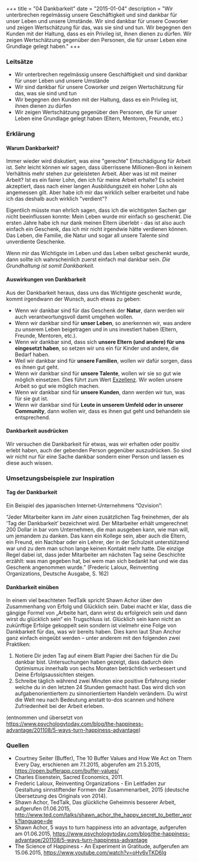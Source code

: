 +++
title = "04 Dankbarkeit"
date = "2015-01-04"
description = "Wir unterbrechen regelmässig unsere Geschäftigkeit und sind dankbar für unser Leben und unsere Umstände. Wir sind dankbar für unsere Coworker und zeigen Wertschätzung für das, was sie sind und tun. Wir begegnen den Kunden mit der Haltung, dass es ein Privileg ist, ihnen dienen zu dürfen. Wir zeigen Wertschätzung gegenüber den Personen, die für unser Leben eine Grundlage gelegt haben."
+++

### Leitsätze

* Wir unterbrechen regelmässig unsere Geschäftigkeit und sind dankbar für unser Leben und unsere Umstände
* Wir sind dankbar für unsere Coworker und zeigen Wertschätzung für das, was sie sind und tun
* Wir begegnen den Kunden mit der Haltung, dass es ein Privileg ist, ihnen dienen zu dürfen
* Wir zeigen Wertschätzung gegenüber den Personen, die für unser Leben eine Grundlage gelegt haben (Eltern, Mentoren, Freunde, etc.)


### Erklärung

#### Warum Dankbarkeit?

Immer wieder wird diskutiert, was eine "gerechte" Entschädigung für Arbeit ist. Sehr leicht können wir sagen, dass überrissene Millionen-Boni in keinem Verhältnis mehr stehen zur geleisteten Arbeit. Aber was ist mit meiner Arbeit? Ist es ein fairer Lohn, den ich für meine Arbeit erhalte? Es scheint akzeptiert, dass nach einer langen Ausbildungszeit ein hoher Lohn als angemessen gilt. Aber habe ich mir das wirklich selber erarbeitet und habe ich das deshalb auch wirklich "verdient"?

Eigentlich müsste man ehrlich sagen, dass ich die wichtigsten Sachen gar nicht beeinflussen konnte: Mein Leben wurde mir einfach so geschenkt. Die ersten Jahre habe ich nur dank meinen Eltern überlebt - das ist also auch einfach ein Geschenk, das ich mir nicht irgendwie hätte verdienen können. Das Leben, die Familie, die Natur und sogar all unsere Talente sind unverdiente Geschenke.

Wenn mir das Wichtigste im Leben und das Leben selbst geschenkt wurde, dann sollte ich wahrscheinlich zuerst einfach mal dankbar sein. *Die Grundhaltung ist somit Dankbarkeit.*


#### Auswirkungen von Dankbarkeit

Aus der Dankbarkeit heraus, dass uns das Wichtigste geschenkt wurde, kommt irgendwann der Wunsch, auch etwas zu geben:

* Wenn wir dankbar sind für das Geschenk der **Natur**, dann werden wir auch verantwortungsvoll damit umgehen wollen.
* Wenn wir dankbar sind für **unser Leben**, so anerkennen wir, was andere zu unserem Leben beigetragen und in uns investiert haben (Eltern, Freunde, Mentoren, etc.).
* Wenn wir dankbar sind, dass sich **unsere Eltern (und andere) für uns eingesetzt haben**, so setzen wir uns ein für Kinder und andere, die Bedarf haben. 
* Weil wir dankbar sind für **unsere Familien**, wollen wir dafür sorgen, dass es ihnen gut geht.
* Wenn wir dankbar sind für **unsere Talente**, wollen wir sie so gut wie möglich einsetzen. Dies führt zum Wert [Exzellenz](/grundsaetze/exzellenz/). Wir wollen unsere Arbeit so gut wie möglich machen.
* Wenn wir dankbar sind für **unsere Kunden**, dann werden wir tun, was für sie gut ist.
* Wenn wir dankbar sind für **Leute in unserem Umfeld oder in unserer Community**, dann wollen wir, dass es ihnen gut geht und behandeln sie entsprechend.


#### Dankbarkeit ausdrücken

Wir versuchen die Dankbarkeit für etwas, was wir erhalten oder positiv erlebt haben, auch der gebenden Person gegenüber auszudrücken. So sind wir nicht nur für eine Sache dankbar sondern einer Person und lassen es diese auch wissen. 


### Umsetzungsbeispiele zur Inspiration

#### Tag der Dankbarkeit

Ein Beispiel des japanischen Internet-Unternehmens “Ozvision”:

“Jeder Mitarbeiter kann im Jahr einen zusätzlichen Tag freinehmen, der als ‘Tag der Dankbarkeit’ bezeichnet wird. Der Mitarbeiter erhält umgerechnet 200 Dollar in bar vom Unternehmen, die man ausgeben kann, wie man will, um jemandem zu danken. Das kann ein Kollege sein, aber auch die Eltern, ein Freund, ein Nachbar oder ein Lehrer, der in der Schulzeit unterstützend war und zu dem man schon lange keinen Kontakt mehr hatte. Die einzige Regel dabei ist, dass jeder Mitarbeiter am nächsten Tag seine Geschichte erzählt: was man gegeben hat, bei wem man sich bedankt hat und wie das Geschenk angenommen wurde.” (Frederic Laloux, Reinventing Organizations, Deutsche Ausgabe, S. 162)


#### Dankbarkeit einüben

In einem viel beachteten TedTalk spricht Shawn Achor über den Zusammenhang von Erfolg und Glücklich sein. Dabei macht er klar, dass die gängige Formel von „Arbeite hart, dann wirst du erfolgreich sein und dann wirst du glücklich sein“ ein Trugschluss ist. Glücklich sein kann nicht an zukünftige Erfolge gekoppelt sein sondern ist vielmehr eine Folge von Dankbarkeit für das, was wir bereits haben. Dies kann laut Shan Anchor ganz einfach eingeübt werden – unter anderem mit den folgenden zwei Praktiken:

1. Notiere Dir jeden Tag auf einem Blatt Papier drei Sachen für die Du dankbar bist. Untersuchungen haben gezeigt, dass dadurch dein Optimismus innerhalb von sechs Monaten beträchtlich verbessert und Deine Erfolgsaussichten steigen. 
2. Schreibe täglich während zwei Minuten eine positive Erfahrung nieder welche du in den letzten 24 Stunden gemacht hast. Das wird dich von aufgabenorientiertem zu sinnorientiertem Handeln verändern. Du wirst die Welt neu nach Bedeutung anstatt to-dos scannen und höhere Zufriedenheit bei der Arbeit erleben.

(entnommen und übersetzt von https://www.psychologytoday.com/blog/the-happiness-advantage/201108/5-ways-turn-happiness-advantage) 


### Quellen

* Courtney Seiter (Buffer), The 10 Buffer Values and How We Act on Them Every Day, erschienen am 7.1.2015, abgerufen am 21.5.2015, https://open.bufferapp.com/buffer-values/
* Charles Eisenstein, Sacred Economics, 2011.
* Frederic Laloux, Reinventing Organizations - Ein Leitfaden zur Gestaltung sinnstiftender Formen der Zusammenarbeit, 2015 (deutsche Übersetzung des Originals von 2014).
* Shawn Achor, TedTalk, Das glückliche Geheimnis besserer Arbeit, aufgerufen 01.06.2015, http://www.ted.com/talks/shawn_achor_the_happy_secret_to_better_work?language=de 
* Shawn Achor, 5 ways to turn happiness into an advantage, aufgerufen am 01.06.2015, https://www.psychologytoday.com/blog/the-happiness-advantage/201108/5-ways-turn-happiness-advantage 
* The Science of Happiness - An Experiment in Gratitude, aufgerufen am 15.06.2015, https://www.youtube.com/watch?v=oHv6vTKD6lg
